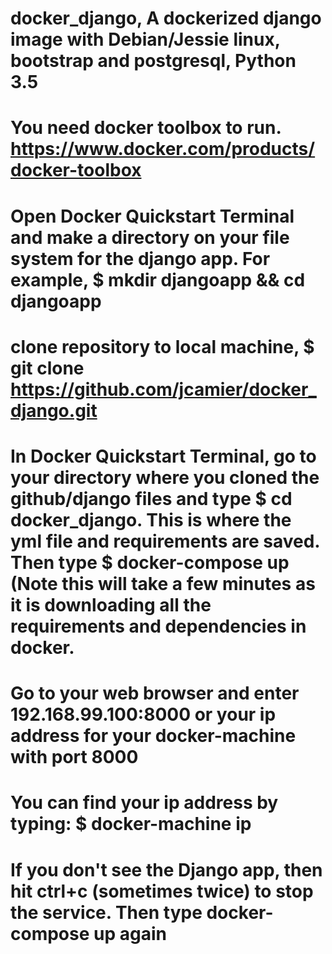 # docker_django, A dockerized django image with Debian/Jessie linux, bootstrap and postgresql, Python 3.5
# You need docker toolbox to run. https://www.docker.com/products/docker-toolbox
# Open Docker Quickstart Terminal and make a directory on your file system for the django app. For example, $ mkdir djangoapp && cd djangoapp
# clone repository to local machine, $ git clone https://github.com/jcamier/docker_django.git
# In Docker Quickstart Terminal, go to your directory where you cloned the github/django files and type $ cd docker_django. This is where the yml file and requirements are saved. Then type $ docker-compose up (Note this will take a few minutes as it is downloading all the requirements and dependencies in docker.
# Go to your web browser and enter 192.168.99.100:8000 or your ip address for your docker-machine with port 8000
# You can find your ip address by typing: $ docker-machine ip
# If you don't see the Django app, then hit ctrl+c (sometimes twice) to stop the service. Then type docker-compose up again

